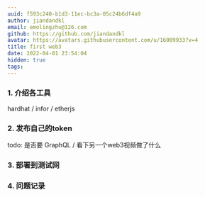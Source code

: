 ```yaml
---
uuid: f593c240-b1d3-11ec-bc3a-05c24b6df4a9
author: jiandandkl
email: emolingzhu@126.com
github: https://github.com/jiandandkl
avatar: https://avatars.githubusercontent.com/u/16009933?v=4
title: first web3
date: 2022-04-01 23:54:04
hidden: true
tags:
---
```



### 1. 介绍各工具
hardhat / infor / etherjs

### 2. 发布自己的token

todo: 是否要 GraphQL / 看下另一个web3视频做了什么

### 3. 部署到测试网

### 4. 问题记录

